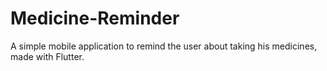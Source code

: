 # Medicine-Reminder
A simple mobile application to remind the user about taking his medicines, made with Flutter.
